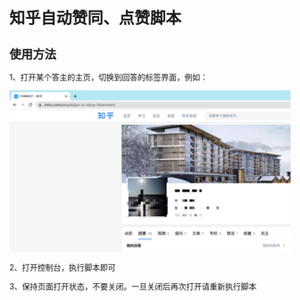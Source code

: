 # 知乎自动赞同、点赞脚本

## 使用方法

1、打开某个答主的主页，切换到回答的标签界面，例如：

![alt demo](/demo.png)

2、打开控制台，执行脚本即可

3、保持页面打开状态，不要关闭。一旦关闭后再次打开请重新执行脚本
